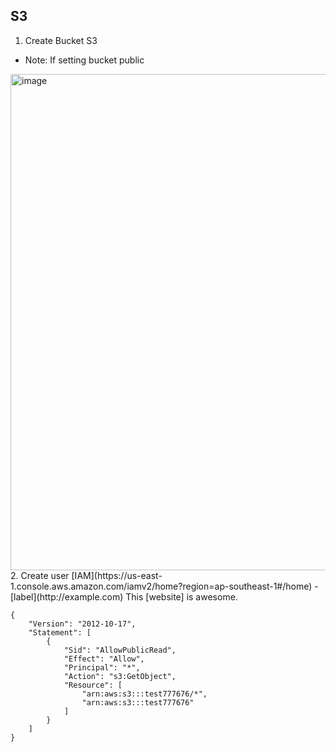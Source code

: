 ## S3

1. Create Bucket S3
- Note: If setting bucket public
<img width="794" alt="image" src="https://user-images.githubusercontent.com/61413434/207755682-2ec00b55-95cc-43cf-ba4c-2b7ecec47e3e.png">
2. Create user [IAM](https://us-east-1.console.aws.amazon.com/iamv2/home?region=ap-southeast-1#/home)
- [label](http://example.com)
This [website] is awesome.

```
{
    "Version": "2012-10-17",
    "Statement": [
        {
            "Sid": "AllowPublicRead",
            "Effect": "Allow",
            "Principal": "*",
            "Action": "s3:GetObject",
            "Resource": [
                "arn:aws:s3:::test777676/*",
                "arn:aws:s3:::test777676"
            ]
        }
    ]
}

```
